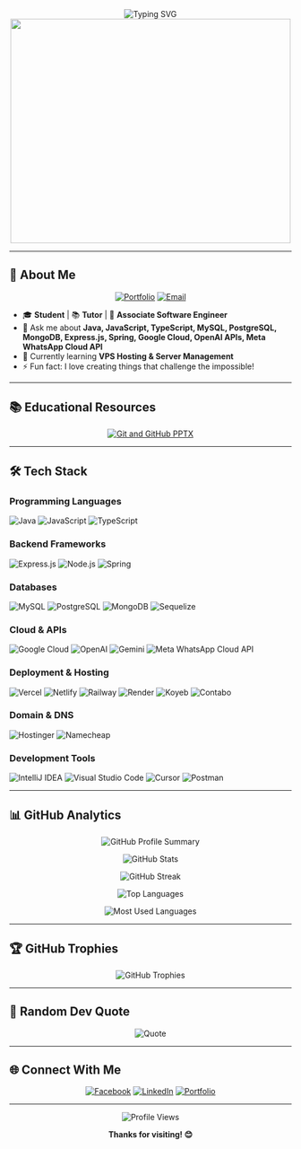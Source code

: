 
<div align="center">
  <img src="https://readme-typing-svg.herokuapp.com?font=Fira+Code&pause=1000&color=6366F1&center=true&vCenter=true&width=435&lines=Do+Something+That+No+One+Can+Imagine;Hi+%F0%9F%91%8B%2C+I'm+%F0%9F%91%BD;Student+%7C+Tutor+%7C+Software+Engineer" alt="Typing SVG" />
</div>

<div align="center">
  <img src="https://developers.giphy.com/branch/master/static/api-512d36c09662682717108a38bbb5c57d.gif" width="500" height="400"/>
</div>

---

## 🚀 About Me

<div align="center">
  
[![Portfolio](https://img.shields.io/badge/Portfolio-000000?style=for-the-badge&logo=About.me&logoColor=white)](https://pasindusampath.com/)
[![Email](https://img.shields.io/badge/Email-D14836?style=for-the-badge&logo=gmail&logoColor=white)](mailto:hello@pasindusampath.com)

</div>

- 🎓 **Student** | 📚 **Tutor** | 💼 **Associate Software Engineer**
- 💬 Ask me about **Java, JavaScript, TypeScript, MySQL, PostgreSQL, MongoDB, Express.js, Spring, Google Cloud, OpenAI APIs, Meta WhatsApp Cloud API**
- 🌱 Currently learning **VPS Hosting & Server Management**
- ⚡ Fun fact: I love creating things that challenge the impossible!

---

## 📚 Educational Resources

<div align="center">
  
[![Git and GitHub PPTX](https://img.shields.io/badge/Git_%26_GitHub_PPTX-FF6B6B?style=for-the-badge&logo=git&logoColor=white)](https://www.canva.com/design/DAGtM2U07_k/EP78dUP16BRk0PK0YA-GWg/view?utm_content=DAGtM2U07_k&utm_campaign=designshare&utm_medium=link2&utm_source=uniquelinks&utlId=hae7b59934d)

</div>

---

## 🛠️ Tech Stack

### Programming Languages
![Java](https://img.shields.io/badge/java-%23ED8B00.svg?style=for-the-badge&logo=openjdk&logoColor=white)
![JavaScript](https://img.shields.io/badge/javascript-%23323330.svg?style=for-the-badge&logo=javascript&logoColor=%23F7DF1E)
![TypeScript](https://img.shields.io/badge/typescript-%23007ACC.svg?style=for-the-badge&logo=typescript&logoColor=white)

### Backend Frameworks
![Express.js](https://img.shields.io/badge/express.js-%23404d59.svg?style=for-the-badge&logo=express&logoColor=%2361DAFB)
![Node.js](https://img.shields.io/badge/node.js-6DA55F?style=for-the-badge&logo=node.js&logoColor=white)
![Spring](https://img.shields.io/badge/spring-%236DB33F.svg?style=for-the-badge&logo=spring&logoColor=white)

### Databases
![MySQL](https://img.shields.io/badge/mysql-%2300f.svg?style=for-the-badge&logo=mysql&logoColor=white)
![PostgreSQL](https://img.shields.io/badge/postgresql-%23316192.svg?style=for-the-badge&logo=postgresql&logoColor=white)
![MongoDB](https://img.shields.io/badge/MongoDB-%234ea94b.svg?style=for-the-badge&logo=mongodb&logoColor=white)
![Sequelize](https://img.shields.io/badge/Sequelize-52B0E7?style=for-the-badge&logo=Sequelize&logoColor=white)

### Cloud & APIs
![Google Cloud](https://img.shields.io/badge/Google%20Cloud-%234285F4.svg?style=for-the-badge&logo=google-cloud&logoColor=white)
![OpenAI](https://img.shields.io/badge/OpenAI-412991?style=for-the-badge&logo=openai&logoColor=white)
![Gemini](https://img.shields.io/badge/Gemini-4285F4?style=for-the-badge&logo=google&logoColor=white)
![Meta WhatsApp Cloud API](https://img.shields.io/badge/Meta%20WhatsApp%20Cloud%20API-1877F2?style=for-the-badge&logo=meta&logoColor=white)

### Deployment & Hosting
![Vercel](https://img.shields.io/badge/Vercel-000000?style=for-the-badge&logo=vercel&logoColor=white)
![Netlify](https://img.shields.io/badge/Netlify-00C7B7?style=for-the-badge&logo=netlify&logoColor=white)
![Railway](https://img.shields.io/badge/Railway-0B0D0E?style=for-the-badge&logo=railway&logoColor=white)
![Render](https://img.shields.io/badge/Render-46E3B7?style=for-the-badge&logo=render&logoColor=white)
![Koyeb](https://img.shields.io/badge/Koyeb-000000?style=for-the-badge&logo=koyeb&logoColor=white)
![Contabo](https://img.shields.io/badge/Contabo-FF6B35?style=for-the-badge&logo=contabo&logoColor=white)

### Domain & DNS
![Hostinger](https://img.shields.io/badge/Hostinger-0066CC?style=for-the-badge&logo=hostinger&logoColor=white)
![Namecheap](https://img.shields.io/badge/Namecheap-DE3723?style=for-the-badge&logo=namecheap&logoColor=white)

### Development Tools
![IntelliJ IDEA](https://img.shields.io/badge/IntelliJ%20IDEA-000000.svg?style=for-the-badge&logo=intellij-idea&logoColor=white)
![Visual Studio Code](https://img.shields.io/badge/Visual%20Studio%20Code-0078d7.svg?style=for-the-badge&logo=visual-studio-code&logoColor=white)
![Cursor](https://img.shields.io/badge/Cursor-000000?style=for-the-badge&logo=cursor&logoColor=white)
![Postman](https://img.shields.io/badge/Postman-FF6C37?style=for-the-badge&logo=postman&logoColor=white)

---

## 📊 GitHub Analytics

<div align="center">
  
![GitHub Profile Summary](https://github-profile-summary-cards.vercel.app/api/cards/profile-details?username=pasindusampath&theme=github_dark)

![GitHub Stats](https://github-profile-summary-cards.vercel.app/api/cards/stats?username=pasindusampath&theme=github_dark)

![GitHub Streak](https://github-profile-summary-cards.vercel.app/api/cards/productive-time?username=pasindusampath&theme=github_dark&utcOffset=5.30)

![Top Languages](https://github-profile-summary-cards.vercel.app/api/cards/repos-per-language?username=pasindusampath&theme=github_dark)

![Most Used Languages](https://github-profile-summary-cards.vercel.app/api/cards/most-commit-language?username=pasindusampath&theme=github_dark)

</div>

---

## 🏆 GitHub Trophies

<div align="center">
  
![GitHub Trophies](https://github-profile-trophy.vercel.app/?username=pasindusampath&theme=tokyonight&no-frame=false&no-bg=false&margin-w=4&row=2&column=4)

</div>

---

## 💭 Random Dev Quote

<div align="center">
  
![Quote](https://quotes-github-readme.vercel.app/api?type=horizontal&theme=tokyonight)

</div>

---

## 🌐 Connect With Me

<div align="center">
  
[![Facebook](https://img.shields.io/badge/Facebook-%231877F2.svg?style=for-the-badge&logo=Facebook&logoColor=white)](https://facebook.com/PASINDU.T.B)
[![LinkedIn](https://img.shields.io/badge/LinkedIn-%230077B5.svg?style=for-the-badge&logo=linkedin&logoColor=white)](https://linkedin.com/in/pasindu-tb)
[![Portfolio](https://img.shields.io/badge/Portfolio-000000?style=for-the-badge&logo=About.me&logoColor=white)](https://pasindusampath.com/)

</div>

---

<div align="center">
  
![Profile Views](https://komarev.com/ghpvc/?username=pasindusampath&color=blueviolet&style=for-the-badge&label=Profile+Views)

**Thanks for visiting! 😊**

</div>

